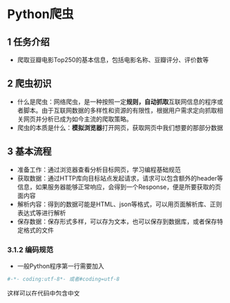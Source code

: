 # Python爬虫

## 1 任务介绍

+ 爬取豆瓣电影Top250的基本信息，包括电影名称、豆瓣评分、评价数等



## 2 爬虫初识

+ 什么是爬虫：网络爬虫，是一种按照一定**规则，自动抓取**互联网信息的程序或者脚本。由于互联网数据的多样性和资源的有限性，根据用户需求定向抓取相关网页并分析已成为如今主流的爬取策略。
+ 爬虫的本质是什么：**模拟浏览器**打开网页，获取网页中我们想要的那部分数据







## 3 基本流程

+ 准备工作：通过浏览器查看分析目标网页，学习编程基础规范
+ 获取数据：通过HTTP库向目标站点发起请求，请求可以包含额外的header等信息，如果服务器能够正常响应，会得到一个Response，便是所要获取的页面内容
+ 解析内容：得到的数据可能是HTML、json等格式，可以用页面解析库、正则表达式等进行解析
+ 保存数据：保存形式多样，可以存为文本，也可以保存到数据库，或者保存特定格式的文件



### 3.1.2 编码规范

+ 一般Python程序第一行需要加入

```python
#-*- coding:utf-8*- 或者#coding=utf-8
```

这样可以在代码中包含中文

+ 在python中，使用函数实现单一功能或者相关联功能的代码段，可以提高可读性和代码重复利用率，函数代码块以==**def**==关键词开头，后接空格、函数标识符、名称、圆括号、冒号，括号中可以传入参数，函数段缩进，return用于结束函数
+ python文件中可以加入main函数用于测试程序

```python
if __name__ == "__main__":
```

### 3.1.3 引入模块

















